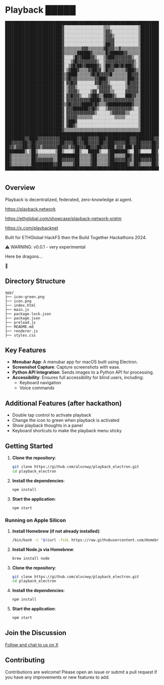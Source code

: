 # Playback █████

```
█████████████████████████████████████████████████████████████████████████████████████████████
██████████████████████████▓░░░░░░░░░░░░░░░░░░▒▒▒░░░░░░░░░░░░░▒███████████████████████████████
██████████████████████████▓░░░░░░░░░░░░░░░░░░▒▓▓▒░░░░░░░░░░░░▒███████████████████████████████
██████████████████████████▓░░░░░░░░░░░░░░░░░░▒▓▓▓▒░░░░░░░░░░░▒███████████████████████████████
██████████████████████████▓░░░░░░░░░░░░░░░░░░▒▓▓▓▓░░░░░░░░░░░▒███████████████████████████████
██████████████████████████▓░░░░░░░░░░░░░░░░░░▒██▓▓░░░░░░░░░░░▒███████████████████████████████
██████████████████████████▓▒▒▒▒▒▒▒▒▓▓▓▒▒▒▒▒▒▒▓█▓▓▓▒▒▓▒▒▒▒▒▒▒▒▒███████████████████████████████
██████████████████████████▓▒▒▒▒▒▒██████▓▒▒▒▒▒▒█▓██████▓▓▒▒▒▒▒▒███████████████████████████████
██████████████████████████▓░░░░▒█▓▓████▓▓▒░░░▒▓███▓▓▓▓▓▓▓▓▒░░▒███████████████████████████████
██████████████████████████▓░░░▒▓█▓▓▓▓▓▓▓▓▓▒░░▒▓▓▓▓▓▓▓▓▓▓▓▓▓▒░▒███████████████████████████████
██████████████████████████▓░░▒▓█▓██▓▓█████▓▒░▒██▓▓██▓█▓███▓▒░▒███████████████████████████████
██████████████████████████▓░▒▓███▓▒▒▒▒▓▓██▓▓░▒█▓▓▓▒▒▒▒▒▓███▓▒▒███████████████████████████████
██████████████████████████▓▒▓████▒▒▒▒▒▒▓█▓█▓▓▓▓▓█▒▒▒▒▒▒▒██▓▓▓▒███████████████████████████████
██████████████████████████▓▒▓█▓▓▓▒▒▒▒▒▒▒▒▓▓███▓▒▒▒▒▒▒▒▒▒███▓▓▒███████████████████████████████
██████████████████████████▓░▓▓█▓▓░░░░░░░░▓▓█▓▓▓▒░░░░░░░▒█▓▓▓▓▒███████████████████████████████
██████████████████████████▓░▒▓▓▓▒░░░░░░░░░▒▓▓▓▓▓▒░░░░░░▒▓▓▓▓▓▒███████████████████████████████
██████████████████████████▓░▒▓▓▓▓▒░░░░░▒▓▓░▓▓▓▓▓▒▒░░░░░▓▓▓▓▓▓▒███████████████████████████████
██████████████████████████▓░▓▓█▓▓▓▒░░░▒▓██▓▒▒████▓▒░░░░███▓▓▒▒███████████████████████████████
██████████████████████████▓░▓▓▓▓▓▓▓▓▓▓▓████▓▒▓▓▓▓▓▓▓▓▓▓▓▓▓▓▒▒▒███████████████████████████████
██████████████████████████▓▒▓█▓▓▓▓▓█████▓█▓▒▒▒▓███████████▓▒▒▒███████████████████████████████
██████████████████████████▓░▓▓▓███████▓▓█▓▒░░░▒▓▓▓▓▓▓▓▓▓▓▓▒░░▒███████████████████████████████
██████████████████████████▓░▓▓▓▓▓▓▓▓▓▓▓▓▓▒░░░░░░▒▓▓▓▓▓▓▒▒░░░░▒███████████████████████████████
██████████████████████████▓░▓▓▓▓▓▒▒▒▒▒▒▒░░░░░░░░░░▒▒▒▒▒░░░░░░▒███████████████████████████████
██████████████████████████▓░▓███▓░░░░░░░░░░░░░░░░░░░░░░░░░░░░▒███████████████████████████████
██████████████████████████▓░▓██▓▒░░░░░░░░░░░░░░░░░░░░░░░░░░░░▒███████████████████████████████
██████████████████████████▓▒▒▒▒▒▒▒▒▒▒▒▒▒▒▒▒▒▒▒▒▒▒▒▒▒▒▒▒▒▒▒▒▒▒▒███████████████████████████████
█████████████████████████████████████████████████████████████████████████████████████████████
█████████▓▓████▓▓▓▓▓▓▓▓▓▓████████▓▓███▓▓▓▓▓███▓██████████▓▓▓████████▓▓▓▓████████▓▓████▓▓▓▓███
███▓▓▓▓▓██▓▓██▓▓▓▓▓▓▓▓▓▓▓██▓▓▓▓██▓▓▓██▓▓▓▓▓██▓▓███▓▓▓▓▓██▓▓▓██▓▓▓▓▓██▓▓▓██▓▓▓▓▓█▓▓▓██▓▓▓▓▓██▓
██▓▓▒▓▓▓██▓▓██▓▓▒▓▓▓▓▓▓▓██▓▓▓▒▓▓██▓▓▓██▓▓▓██▓▓▓███▒▓▓▓▒███▒███▓▓▓▓▓██▓▓██▓▓▒▓▓▓██▓▓██▓▓▓▓███▒
█████████▒░▒██▒░░░░░░░░▒██▒░░░░▒██▒░░░█████▒░░░▓████████▒░░██▓░░░░░██▓░██▓░░░░░░░░▒██████▒░░░
██▓▒▒▒▒▒▒▒▒▒██▓▒▒▒▒▒▒▒▒▒██████████▒▒▒▒▒▓██▒▒▒▒▒▓██▒▒▒▒▒██▓▒██████████▓▒██▓▒▒▒▒▒██▒▒██▓▒▒▒▓█▓▒
██▓▒▒▒▒▒▒▒▒▒██▓▓▓▓▓▓▓▓▒▒██▓▓▓▓▓▓██▒▒▒▒▒▓██▒▒▒▒▒▓██▓▓▓▓▓█▓▓▒███▓▓▓▓▓██▓▒▓█▓▓▓▓▓▓█▓▒▒██▒▒▒▒▒▓█▓
██▓▒▒▒▒▒▒▒▒▒██████████▓▓██▒▒▒▒▒▓██▒▒▒▒▒▓██▒▒▒▒▒▓████████▓▒▒██▓▒▒▒▒▒██▓▒▒▓███████▒▒▒██▓▒▒▒▒▓██
█████████████████████████████████████████████████████████████████████████████████████████████


```


## Overview

Playback is decentralized, federated, zero-knowledge ai agent.

https://playback.network

https://ethglobal.com/showcase/playback-network-xrqtm

https://x.com/playbacknet

Built for ETHGlobal HackFS then the Build Together Hackathons 2024.


⚠️ WARNING: v0.0.1 - very experimental

Here be dragons... 

🐲


## Directory Structure
```
app/
├── icon-green.png
├── icon.png
├── index.html
├── main.js
├── package-lock.json
├── package.json
├── preload.js
├── README.md
├── renderer.js
├── styles.css
```


## Key Features

- **Menubar App**: A menubar app for macOS built using Electron.
- **Screenshot Capture**: Capture screenshots with ease.
- **Python API Integration**: Sends images to a Python API for processing.
- **Accessibility**: Ensures full accessibility for blind users, including:
  - Keyboard navigation
  - Voice commands

## Additional Features (after hackathon)

- Double tap control to activate playback
- Change the icon to green when playback is activated
- Show playback thoughts in a panel
- Keyboard shortcuts to make the playback menu sticky

## Getting Started

1. **Clone the repository**:
    ```bash
    git clone https://github.com/alxcnwy/playback_electron.git
    cd playback_electron
    ```

2. **Install the dependencies**:
    ```bash
    npm install
    ```

3. **Start the application**:
    ```bash
    npm start
    ```

### Running on Apple Silicon

1. **Install Homebrew (if not already installed)**:
    ```bash
    /bin/bash -c "$(curl -fsSL https://raw.githubusercontent.com/Homebrew/install/HEAD/install.sh)"
    ```

2. **Install Node.js via Homebrew**:
    ```bash
    brew install node
    ```

3. **Clone the repository**:
    ```bash
    git clone https://github.com/alxcnwy/playback_electron.git
    cd playback_electron
    ```

4. **Install the dependencies**:
    ```bash
    npm install
    ```

5. **Start the application**:
    ```bash
    npm start
    ```

## Join the Discussion

[Follow and chat to us on X](https://x.com/playbacknet)

## Contributing

Contributions are welcome! Please open an issue or submit a pull request if you have any improvements or new features to add.
